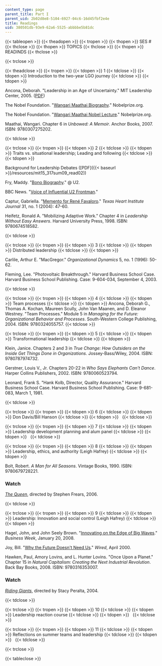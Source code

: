 ```yaml
---
content_type: page
parent_title: Part I
parent_uid: 2b02d8e8-5104-6927-04c6-16d45fbf2e4e
title: Readings
uid: 380501db-93e9-62a6-5525-abbbbe5b81dc
---
```


{{< tableopen >}}
{{< theadopen >}}
{{< tropen >}}
{{< thopen >}}
SES #
{{< thclose >}}
{{< thopen >}}
TOPICS
{{< thclose >}}
{{< thopen >}}
READINDS
{{< thclose >}}

{{< trclose >}}

{{< theadclose >}}
{{< tropen >}}
{{< tdopen >}}
1
{{< tdclose >}}
{{< tdopen >}}
Introduction to the two-year LGO journey
{{< tdclose >}}
{{< tdopen >}}


Ancona, Deborah. "Leadership in an Age of Uncertainty." MIT Leadership Center, 2005. ([PDF](http://ebusiness.mit.edu/research/Briefs/Ancona_Leadership_Final_VI.pdf))

The Nobel Foundation. "[Wangari Maathai Biography](http://www.nobelprize.org/nobel_prizes/peace/laureates/2004/maathai-bio.html)." Nobelprize.org.

The Nobel Foundation. "[Wangari Maathai Nobel Lecture](http://www.nobelprize.org/nobel_prizes/peace/laureates/2004/maathai-lecture-text.html)." Nobelprize.org.

Maathai, Wangari. Chapter 6 in _Unbowed: A Memoir_. Anchor Books, 2007. ISBN: 9780307275202.


{{< tdclose >}}

{{< trclose >}}
{{< tropen >}}
{{< tdopen >}}
2
{{< tdclose >}}
{{< tdopen >}}
Traits vs. situational leadership; Leading and following
{{< tdclose >}}
{{< tdopen >}}


Background for Leadership Debates ([PDF]({{< baseurl >}}/resources/mit15_317sum09_read02))

Fry, Maddy. "[Bono Biography](http://www.atu2.com/band/bono/)." @ U2.

BBC News. "[Voice of Influential U2 Frontman](http://news.bbc.co.uk/2/hi/entertainment/4540228.stm)."

Captur, Gabriella. "[Memento for René Favaloro](http://www.ncbi.nlm.nih.gov/pmc/articles/PMC387434/)." _Texas Heart Institute Journal_ 31, no. 1 (2004): 47-60.

Heifetz, Ronald A. "Mobilizing Adaptive Work." Chapter 4 in _Leadership Without Easy Answers_. Harvard University Press, 1998. ISBN: 9780674518582.


{{< tdclose >}}

{{< trclose >}}
{{< tropen >}}
{{< tdopen >}}
3
{{< tdclose >}}
{{< tdopen >}}
Distributed leadership
{{< tdclose >}}
{{< tdopen >}}


Carlile, Arthur E. "MacGregor." _Organizational Dynamics_ 5, no. 1 (1996): 50-62.

Fleming, Lee. "Photovoltaic Breakthrough." Harvard Business School Case. Harvard Business School Publishing. Case: 9-604-034, September 4, 2003.


{{< tdclose >}}

{{< trclose >}}
{{< tropen >}}
{{< tdopen >}}
4
{{< tdclose >}}
{{< tdopen >}}
Team processes
{{< tdclose >}}
{{< tdopen >}}
Ancona, Deborah G., Thomas A. Kochan, Maureen Scully, John Van Maanen, and D. Eleanor Westney. "Team Processes." Module 5 in _Managing for the Future: Organizational Behavior and Processes_. South-Western College Publishing, 2004. ISBN: 9780324055757.
{{< tdclose >}}

{{< trclose >}}
{{< tropen >}}
{{< tdopen >}}
5
{{< tdclose >}}
{{< tdopen >}}
Transformational leadership
{{< tdclose >}}
{{< tdopen >}}


Klein, Janice. Chapters 2 and 3 in _True Change: How Outsiders on the Inside Get Things Done in Organizations_. Jossey-Bass/Wiley, 2004. ISBN: 9780787974732.

Gerstner, Louis V., Jr. Chapters 20-22 in _Who Says Elephants Can't Dance_. Harper Collins Publishers, 2002. ISBN: 9780060523794.

Leonard, Frank S. "Hank Kolb, Director, Quality Assurance." Harvard Business School Case. Harvard Business School Publishing. Case: 9-681-083, March 1, 1981.


{{< tdclose >}}

{{< trclose >}}
{{< tropen >}}
{{< tdopen >}}
6
{{< tdclose >}}
{{< tdopen >}}
Don Davis/Bill Hanson
{{< tdclose >}}
{{< tdopen >}}
 
{{< tdclose >}}

{{< trclose >}}
{{< tropen >}}
{{< tdopen >}}
7
{{< tdclose >}}
{{< tdopen >}}
Leadership development planning and alum panel
{{< tdclose >}}
{{< tdopen >}}
 
{{< tdclose >}}

{{< trclose >}}
{{< tropen >}}
{{< tdopen >}}
8
{{< tdclose >}}
{{< tdopen >}}
Leadership, ethics, and authority (Leigh Hafrey)
{{< tdclose >}}
{{< tdopen >}}


Bolt, Robert. _A Man for All Seasons_. Vintage Books, 1990. ISBN: 9780679728221.

### Watch

[_The Queen_](http://www.imdb.com/title/tt0436697/), directed by Stephen Frears, 2006.


{{< tdclose >}}

{{< trclose >}}
{{< tropen >}}
{{< tdopen >}}
9
{{< tdclose >}}
{{< tdopen >}}
Leadership: Innovation and social control (Leigh Hafrey)
{{< tdclose >}}
{{< tdopen >}}


Hagel, John, and John Seely Brown. "[Innovating on the Edge of Big Waves](http://www.businessweek.com/innovate/content/jan2008/id20080130_724732.htm)." _Business Week_, January 20, 2008.

Joy, Bill. "[Why the Future Doesn't Need Us](http://www.wired.com/wired/archive/8.04/joy.html)." _Wired_, April 2000.

Hawken, Paul, Amory Lovins, and L. Hunter Lovins. "Once Upon a Planet." Chapter 15 in _Natural Capitalism: Creating the Next Industrial Revolution_. Back Bay Books, 2008. ISBN: 9780316353007.

### Watch

[_Riding Giants_](http://www.imdb.com/title/tt0389326/), directed by Stacy Peralta, 2004.


{{< tdclose >}}

{{< trclose >}}
{{< tropen >}}
{{< tdopen >}}
10
{{< tdclose >}}
{{< tdopen >}}
Leadership reaction course
{{< tdclose >}}
{{< tdopen >}}
 
{{< tdclose >}}

{{< trclose >}}
{{< tropen >}}
{{< tdopen >}}
11
{{< tdclose >}}
{{< tdopen >}}
Reflections on summer teams and leadership
{{< tdclose >}}
{{< tdopen >}}
 
{{< tdclose >}}

{{< trclose >}}

{{< tableclose >}}